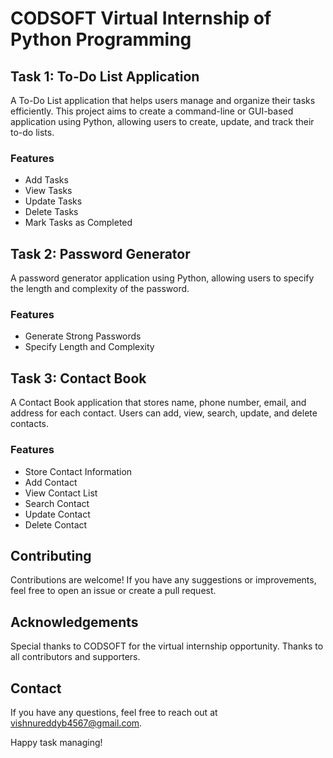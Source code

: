 <h1>CODSOFT Virtual Internship of Python Programming </h1>

<h2>Task 1: To-Do List Application</h2>
<p>A To-Do List application that helps users manage and organize their tasks efficiently. This project aims to create a command-line or GUI-based application using Python, allowing users to create, update, and track their to-do lists.</p>

<h3>Features</h3>
    <ul>
        <li>Add Tasks</li>
        <li>View Tasks</li>
        <li>Update Tasks</li>
        <li>Delete Tasks</li>
        <li>Mark Tasks as Completed</li>
    </ul>
    

<h2>Task 2: Password Generator</h2>
    <p>A password generator application using Python, allowing users to specify the length and complexity of the password.</p>

  <h3>Features</h3>
    <ul>
        <li>Generate Strong Passwords</li>
        <li>Specify Length and Complexity</li>
    </ul>

<h2>Task 3: Contact Book</h2>
  <p>A Contact Book application that stores name, phone number, email, and address for each contact. Users can add, view, search, update, and delete contacts.</p>

  <h3>Features</h3>
    <ul>
        <li>Store Contact Information</li>
        <li>Add Contact</li>
        <li>View Contact List</li>
        <li>Search Contact</li>
        <li>Update Contact</li>
        <li>Delete Contact</li>
    </ul>
</body>
</html>
 <h2>Contributing</h2>
    <p>Contributions are welcome! If you have any suggestions or improvements, feel free to open an issue or create a pull request.</p>

  <h2>Acknowledgements</h2>
    <p>Special thanks to CODSOFT for the virtual internship opportunity. Thanks to all contributors and supporters.</p>

  <h2>Contact</h2>
    <p>If you have any questions, feel free to reach out at <a href="mailto:vishnureddyb4567@gmail.com">vishnureddyb4567@gmail.com</a>.</p>

  <p>Happy task managing!</p>
